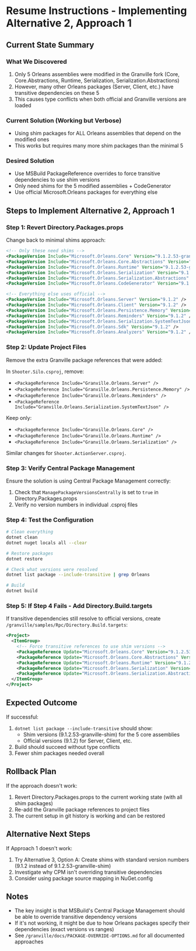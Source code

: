 # Resume Instructions - Implementing Alternative 2, Approach 1

## Current State Summary

### What We Discovered
1. Only 5 Orleans assemblies were modified in the Granville fork (Core, Core.Abstractions, Runtime, Serialization, Serialization.Abstractions)
2. However, many other Orleans packages (Server, Client, etc.) have transitive dependencies on these 5
3. This causes type conflicts when both official and Granville versions are loaded

### Current Solution (Working but Verbose)
- Using shim packages for ALL Orleans assemblies that depend on the modified ones
- This works but requires many more shim packages than the minimal 5

### Desired Solution
- Use MSBuild PackageReference overrides to force transitive dependencies to use shim versions
- Only need shims for the 5 modified assemblies + CodeGenerator
- Use official Microsoft.Orleans packages for everything else

## Steps to Implement Alternative 2, Approach 1

### Step 1: Revert Directory.Packages.props
Change back to minimal shims approach:

```xml
<!-- Only these need shims -->
<PackageVersion Include="Microsoft.Orleans.Core" Version="9.1.2.53-granville-shim" />
<PackageVersion Include="Microsoft.Orleans.Core.Abstractions" Version="9.1.2.53-granville-shim" />
<PackageVersion Include="Microsoft.Orleans.Runtime" Version="9.1.2.53-granville-shim" />
<PackageVersion Include="Microsoft.Orleans.Serialization" Version="9.1.2.53-granville-shim" />
<PackageVersion Include="Microsoft.Orleans.Serialization.Abstractions" Version="9.1.2.53-granville-shim" />
<PackageVersion Include="Microsoft.Orleans.CodeGenerator" Version="9.1.2.53-granville-shim" />

<!-- Everything else uses official -->
<PackageVersion Include="Microsoft.Orleans.Server" Version="9.1.2" />
<PackageVersion Include="Microsoft.Orleans.Client" Version="9.1.2" />
<PackageVersion Include="Microsoft.Orleans.Persistence.Memory" Version="9.1.2" />
<PackageVersion Include="Microsoft.Orleans.Reminders" Version="9.1.2" />
<PackageVersion Include="Microsoft.Orleans.Serialization.SystemTextJson" Version="9.1.2" />
<PackageVersion Include="Microsoft.Orleans.Sdk" Version="9.1.2" />
<PackageVersion Include="Microsoft.Orleans.Analyzers" Version="9.1.2" />
```

### Step 2: Update Project Files
Remove the extra Granville package references that were added:

In `Shooter.Silo.csproj`, remove:
- `<PackageReference Include="Granville.Orleans.Server" />`
- `<PackageReference Include="Granville.Orleans.Persistence.Memory" />`
- `<PackageReference Include="Granville.Orleans.Reminders" />`
- `<PackageReference Include="Granville.Orleans.Serialization.SystemTextJson" />`

Keep only:
- `<PackageReference Include="Granville.Orleans.Core" />`
- `<PackageReference Include="Granville.Orleans.Runtime" />`
- `<PackageReference Include="Granville.Orleans.Serialization" />`

Similar changes for `Shooter.ActionServer.csproj`.

### Step 3: Verify Central Package Management
Ensure the solution is using Central Package Management correctly:
1. Check that `ManagePackageVersionsCentrally` is set to `true` in Directory.Packages.props
2. Verify no version numbers in individual .csproj files

### Step 4: Test the Configuration

```bash
# Clean everything
dotnet clean
dotnet nuget locals all --clear

# Restore packages
dotnet restore

# Check what versions were resolved
dotnet list package --include-transitive | grep Orleans

# Build
dotnet build
```

### Step 5: If Step 4 Fails - Add Directory.Build.targets

If transitive dependencies still resolve to official versions, create `/granville/samples/Rpc/Directory.Build.targets`:

```xml
<Project>
  <ItemGroup>
    <!-- Force transitive references to use shim versions -->
    <PackageReference Update="Microsoft.Orleans.Core" Version="9.1.2.53-granville-shim" />
    <PackageReference Update="Microsoft.Orleans.Core.Abstractions" Version="9.1.2.53-granville-shim" />
    <PackageReference Update="Microsoft.Orleans.Runtime" Version="9.1.2.53-granville-shim" />
    <PackageReference Update="Microsoft.Orleans.Serialization" Version="9.1.2.53-granville-shim" />
    <PackageReference Update="Microsoft.Orleans.Serialization.Abstractions" Version="9.1.2.53-granville-shim" />
  </ItemGroup>
</Project>
```

## Expected Outcome

If successful:
1. `dotnet list package --include-transitive` should show:
   - Shim versions (9.1.2.53-granville-shim) for the 5 core assemblies
   - Official versions (9.1.2) for Server, Client, etc.
2. Build should succeed without type conflicts
3. Fewer shim packages needed overall

## Rollback Plan

If the approach doesn't work:
1. Revert Directory.Packages.props to the current working state (with all shim packages)
2. Re-add the Granville package references to project files
3. The current setup in git history is working and can be restored

## Alternative Next Steps

If Approach 1 doesn't work:
1. Try Alternative 3, Option A: Create shims with standard version numbers (9.1.2 instead of 9.1.2.53-granville-shim)
2. Investigate why CPM isn't overriding transitive dependencies
3. Consider using package source mapping in NuGet.config

## Notes

- The key insight is that MSBuild's Central Package Management should be able to override transitive dependency versions
- If it's not working, it might be due to how Orleans packages specify their dependencies (exact versions vs ranges)
- See `/granville/docs/PACKAGE-OVERRIDE-OPTIONS.md` for all documented approaches